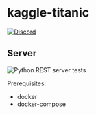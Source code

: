 # kaggle-titanic

[![Discord](https://img.shields.io/discord/805841301484470350?style=plastic)](https://discord.gg/uewNe9r5sv)

## Server
![Python REST server tests](https://github.com/mkopec87/kaggle-titanic/workflows/Python%20REST%20server%20tests/badge.svg)

Prerequisites:
- docker
- docker-compose
